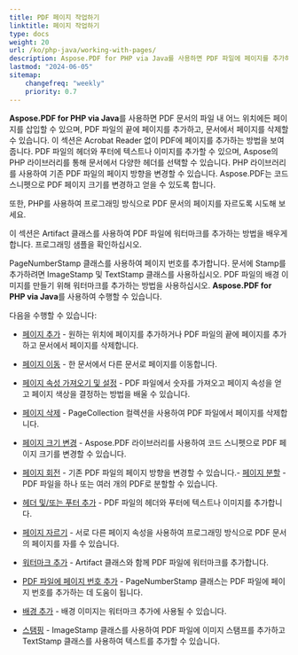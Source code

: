 ```yaml
---
title: PDF 페이지 작업하기
linktitle: 페이지 작업하기
type: docs
weight: 20
url: /ko/php-java/working-with-pages/
description: Aspose.PDF for PHP via Java를 사용하면 PDF 파일에 페이지를 추가하고, 헤더와 푸터를 추가하며, 워터마크를 삽입할 수 있습니다. 이 섹션은 이 주제에 대한 모든 세부 사항을 설명합니다.
lastmod: "2024-06-05"
sitemap:
    changefreq: "weekly"
    priority: 0.7
---
```


**Aspose.PDF for PHP via Java**를 사용하면 PDF 문서의 파일 내 어느 위치에든 페이지를 삽입할 수 있으며, PDF 파일의 끝에 페이지를 추가하고, 문서에서 페이지를 삭제할 수 있습니다. 이 섹션은 Acrobat Reader 없이 PDF에 페이지를 추가하는 방법을 보여줍니다.
PDF 파일의 헤더와 푸터에 텍스트나 이미지를 추가할 수 있으며, Aspose의 PHP 라이브러리를 통해 문서에서 다양한 헤더를 선택할 수 있습니다.
PHP 라이브러리를 사용하여 기존 PDF 파일의 페이지 방향을 변경할 수 있습니다. Aspose.PDF는 코드 스니펫으로 PDF 페이지 크기를 변경하고 얻을 수 있도록 합니다.

또한, PHP를 사용하여 프로그래밍 방식으로 PDF 문서의 페이지를 자르도록 시도해 보세요.

이 섹션은 Artifact 클래스를 사용하여 PDF 파일에 워터마크를 추가하는 방법을 배우게 합니다.
 프로그래밍 샘플을 확인하십시오.

PageNumberStamp 클래스를 사용하여 페이지 번호를 추가합니다. 문서에 Stamp를 추가하려면 ImageStamp 및 TextStamp 클래스를 사용하십시오. PDF 파일의 배경 이미지를 만들기 위해 워터마크를 추가하는 방법을 사용하십시오. **Aspose.PDF for PHP via Java**를 사용하여 수행할 수 있습니다.

다음을 수행할 수 있습니다:

- [페이지 추가](/pdf/ko/php-java/add-pages/) - 원하는 위치에 페이지를 추가하거나 PDF 파일의 끝에 페이지를 추가하고 문서에서 페이지를 삭제합니다.
- [페이지 이동](/pdf/ko/php-java/move-pages/) - 한 문서에서 다른 문서로 페이지를 이동합니다.
- [페이지 속성 가져오기 및 설정](/pdf/ko/php-java/get-and-set-page-properties/) - PDF 파일에서 숫자를 가져오고 페이지 속성을 얻고 페이지 색상을 결정하는 방법을 배울 수 있습니다.
- [페이지 삭제](/pdf/ko/php-java/delete-pages/) - PageCollection 컬렉션을 사용하여 PDF 파일에서 페이지를 삭제합니다.
- [페이지 크기 변경](/pdf/ko/php-java/change-page-size) - Aspose.PDF 라이브러리를 사용하여 코드 스니펫으로 PDF 페이지 크기를 변경할 수 있습니다.

- [페이지 회전](/pdf/ko/php-java/rotate-pages/) - 기존 PDF 파일의 페이지 방향을 변경할 수 있습니다.- [페이지 분할](/pdf/ko/php-java/split-document/) - PDF 파일을 하나 또는 여러 개의 PDF로 분할할 수 있습니다.
- [헤더 및/또는 푸터 추가](/pdf/ko/php-java/add-headers-and-footers-of-pdf-file/) - PDF 파일의 헤더와 푸터에 텍스트나 이미지를 추가합니다.
- [페이지 자르기](/pdf/ko/php-java/crop-pages/) - 서로 다른 페이지 속성을 사용하여 프로그래밍 방식으로 PDF 문서의 페이지를 자를 수 있습니다.
- [워터마크 추가](/pdf/ko/php-java/add-watermarks/) - Artifact 클래스와 함께 PDF 파일에 워터마크를 추가합니다.
- [PDF 파일에 페이지 번호 추가](/pdf/ko/php-java/add-page-number/) - PageNumberStamp 클래스는 PDF 파일에 페이지 번호를 추가하는 데 도움이 됩니다.
- [배경 추가](/pdf/ko/php-java/add-backgrounds/) - 배경 이미지는 워터마크 추가에 사용될 수 있습니다.
- [스탬핑](/pdf/ko/php-java/stamping/) - ImageStamp 클래스를 사용하여 PDF 파일에 이미지 스탬프를 추가하고 TextStamp 클래스를 사용하여 텍스트를 추가할 수 있습니다.
